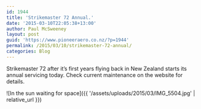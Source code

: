 ```yaml
---
id: 1944
title: 'Strikemaster 72 Annual.'
date: '2015-03-10T22:05:38+13:00'
author: Paul McSweeney
layout: post
guid: 'https://www.pioneeraero.co.nz/?p=1944'
permalink: /2015/03/10/strikemaster-72-annual/
categories: Blog
---
```


Strikemaster 72 after it’s first years flying back in New Zealand starts its annual servicing today. Check current maintenance on the website for details.

![In the sun waiting for space]({{ '/assets/uploads/2015/03/IMG_5504.jpg' | relative_url }})
